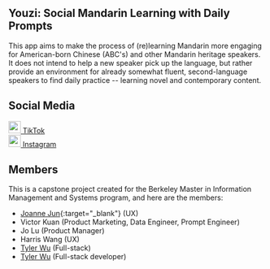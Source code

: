 ## Youzi: Social Mandarin Learning with Daily Prompts
This app aims to make the process of (re)learning Mandarin more engaging for American-born Chinese (ABC's) and other Mandarin heritage speakers.
It does not intend to help a new speaker pick up the language, but rather provide an environment for already somewhat fluent, second-language speakers to find daily practice -- learning novel and contemporary content.

## Social Media
[<img src="https://github.com/tylerwu2222/youzi-mobile/assets/46389320/7ee29059-8bfc-494c-b916-668c47bdb7a8" width="24"> TikTok][1]  
[<img src="https://github.com/tylerwu2222/youzi-mobile/assets/46389320/3586df4d-81f7-4106-9fff-9410aef0a117" width="24"> Instagram][2]  

## Members
This is a capstone project created for the Berkeley Master in Information Management and Systems program, and here are the members:
- [Joanne Jun](https://www.linkedin.com/in/jun-j/){:target="_blank"} (UX)
- Victor Kuan (Product Marketing, Data Engineer, Prompt Engineer)
- Jo Lu (Product Manager)
- Harris Wang (UX)
- [Tyler Wu](https://www.linkedin.com/in/tyler-wu/) (Full-stack)
- <a href="https://www.linkedin.com/in/tyler-wu/" target="_blank">Tyler Wu</a> (Full-stack developer)

[1]: https://www.tiktok.com/@youzichinese
[2]: https://www.instagram.com/tinykelv/
